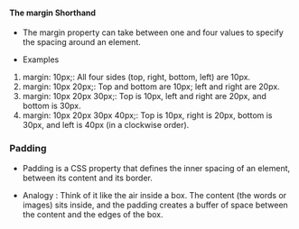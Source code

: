 #### The margin Shorthand

* The margin property can take between one and four values to specify the spacing around an element.
+  Examples
1. margin: 10px;: All four sides (top, right, bottom, left) are 10px.
2. margin: 10px 20px;: Top and bottom are 10px; left and right are 20px.
3. margin: 10px 20px 30px;: Top is 10px, left and right are 20px, and bottom is 30px.
4. margin: 10px 20px 30px 40px;: Top is 10px, right is 20px, bottom is 30px, and left is 40px (in a clockwise order).

### Padding
* Padding is a CSS property that defines the inner spacing of an element, between its content and its border.
- Analogy : Think of it like the air inside a box. The content (the words or images) sits inside, and the padding creates a buffer of space between the content and the edges of the box.